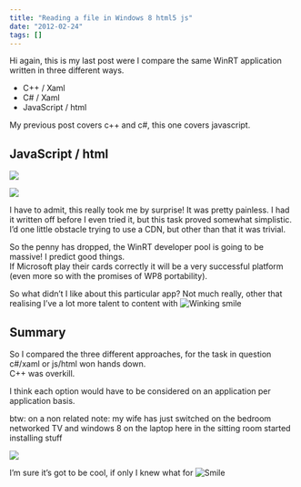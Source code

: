 ```yaml
---
title: "Reading a file in Windows 8 html5 js"
date: "2012-02-24"
tags: []
---
```


Hi again, this is my last post were I compare the same WinRT application written in three different ways.

- C++ / Xaml
- C# / Xaml
- JavaScript / html

My previous post covers c++ and c#, this one covers javascript.

## JavaScript / html

![](/images/./image.axd?picture=image_thumb_159.png)

![](/images/./image.axd?picture=image_thumb_160.png)

I have to admit, this really took me by surprise! It was pretty painless. I had it written off before I even tried it, but this task proved somewhat simplistic. I’d one little obstacle trying to use a CDN, but other than that it was trivial.

So the penny has dropped, the WinRT developer pool is going to be massive! I predict good things.  
If Microsoft play their cards correctly it will be a very successful platform (even more so with the promises of WP8 portability).

So what didn’t I like about this particular app? Not much really, other that realising I’ve a lot more talent to content with ![Winking smile](./image.axd?picture=wlEmoticon-winkingsmile_1.png)

## Summary

So I compared the three different approaches, for the task in question c#/xaml or js/html won hands down.  
C++ was overkill.

I think each option would have to be considered on an application per application basis.

btw: on a non related note: my wife has just switched on the bedroom networked TV and windows 8 on the laptop here in the sitting room started installing stuff

![](/images/./image.axd?picture=image_thumb_161.png)

I’m sure it’s got to be cool, if only I knew what for ![Smile](./image.axd?picture=wlEmoticon-smile_12.png)
